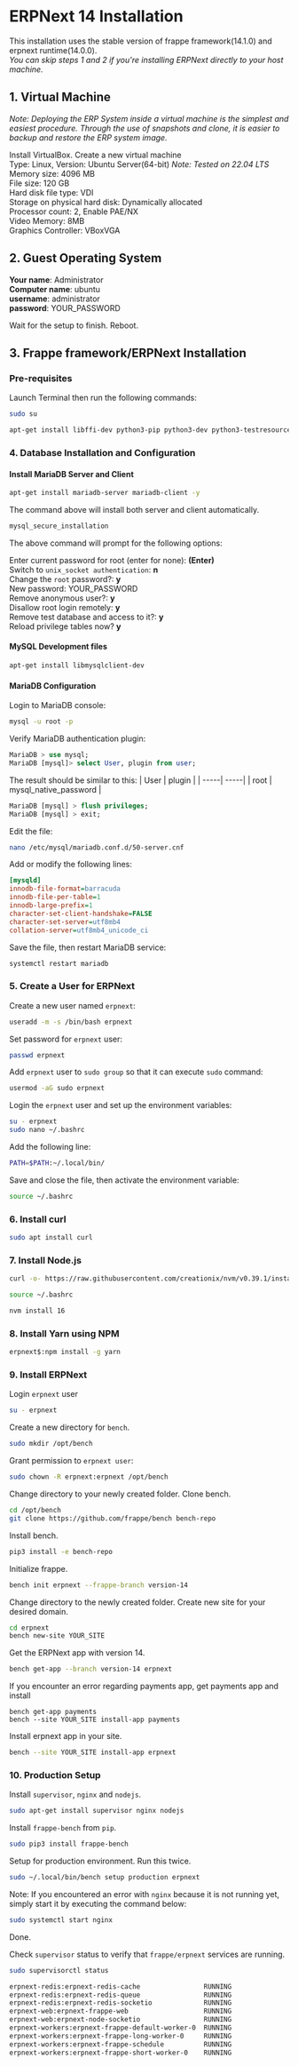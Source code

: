 # ERPNext 14 Installation
This installation uses the stable version of frappe framework(14.1.0) and erpnext runtime(14.0.0).</br>
*You can skip steps 1 and 2 if you're installing ERPNext directly to your host machine.*
## 1. Virtual Machine
*Note: Deploying the ERP System inside a virtual machine is the simplest and easiest procedure. Through the use of snapshots and clone, it is easier to backup and restore the ERP system image.*

Install VirtualBox.
Create a new virtual machine <br/>
Type: Linux, Version: Ubuntu Server(64-bit) *Note: Tested on 22.04 LTS*<br/>
Memory size: 4096 MB<br/>
File size: 120 GB<br/>
Hard disk file type: VDI<br/>
Storage on physical hard disk: Dynamically allocated<br/>
Processor count: 2, Enable PAE/NX<br/>
Video Memory: 8MB<br/>
Graphics Controller: VBoxVGA<br/>
## 2. Guest Operating System

**Your name**: Administrator<br/>
**Computer name**: ubuntu<br/>
**username**: administrator<br/>
**password**: YOUR_PASSWORD<br/>

Wait for the setup to finish. Reboot.

## 3. Frappe framework/ERPNext Installation
### Pre-requisites
Launch Terminal then run the following commands:

```bash
sudo su

apt-get install libffi-dev python3-pip python3-dev python3-testresources libssl-dev wkhtmltopdf gcc g++ make redis python3.10-venv -y
```

### 4. Database Installation and Configuration

#### Install MariaDB Server and Client
```bash
apt-get install mariadb-server mariadb-client -y
```

The command above will install both server and client automatically.
```bash
mysql_secure_installation
```

The above command will prompt for the following options:

Enter current password for root (enter for none): **(Enter)**<br/>
Switch to `unix_socket authentication`: **n**<br/>
Change the `root` password?: **y**<br/>
New password: YOUR_PASSWORD<br/>
Remove anonymous user?: **y**<br/>
Disallow root login remotely: **y**<br/>
Remove test database and access to it?: **y**<br/>
Reload privilege tables now? **y**<br/>

#### MySQL Development files
```bash
apt-get install libmysqlclient-dev
```

#### MariaDB Configuration
Login to MariaDB console:
```bash
mysql -u root -p
```

Verify MariaDB authentication plugin:
```SQL
MariaDB > use mysql;
MariaDB [mysql]> select User, plugin from user;
```

The result should be similar to this:
| User | plugin |
| -----| -----|
| root | mysql_native_password |

```SQL
MariaDB [mysql] > flush privileges;
MariaDB [mysql] > exit;
```

Edit the file: 
```bash
nano /etc/mysql/mariadb.conf.d/50-server.cnf
```

Add or modify the following lines:
```ini
[mysqld]
innodb-file-format=barracuda
innodb-file-per-table=1
innodb-large-prefix=1
character-set-client-handshake=FALSE
character-set-server=utf8mb4
collation-server=utf8mb4_unicode_ci
```

Save the file, then restart MariaDB service:

```bash
systemctl restart mariadb
```

### 5. Create a User for ERPNext

Create a new user named `erpnext`:

```bash
useradd -m -s /bin/bash erpnext
```

Set password for `erpnext` user:

```bash
passwd erpnext
```

Add `erpnext` user to `sudo group` so that it can execute `sudo` command:

```bash
usermod -aG sudo erpnext
```

Login the `erpnext` user and set up the environment variables:

```bash
su - erpnext
sudo nano ~/.bashrc
```

Add the following line:

```bash
PATH=$PATH:~/.local/bin/
```

Save and close the file, then activate the environment variable:

```bash
source ~/.bashrc
```
### 6. Install curl
```bash
sudo apt install curl
```

### 7. Install Node.js
```bash
curl -o- https://raw.githubusercontent.com/creationix/nvm/v0.39.1/install.sh | bash

source ~/.bashrc

nvm install 16
```
### 8. Install Yarn using NPM
```bash
erpnext$:npm install -g yarn
```

### 9. Install ERPNext
Login `erpnext` user
```bash
su - erpnext
```

Create a new directory for `bench`.
```bash
sudo mkdir /opt/bench
```

Grant permission to `erpnext user`:
```bash
sudo chown -R erpnext:erpnext /opt/bench
```

Change directory to your newly created folder. Clone bench.
```bash
cd /opt/bench
git clone https://github.com/frappe/bench bench-repo
```

Install bench.
```bash
pip3 install -e bench-repo
```

Initialize frappe.
```bash
bench init erpnext --frappe-branch version-14
```

Change directory to the newly created folder. Create new site for your desired domain.
```bash
cd erpnext
bench new-site YOUR_SITE
```

Get the ERPNext app with version 14.
```bash
bench get-app --branch version-14 erpnext
```

If you encounter an error regarding payments app, get payments app and install

``` shell
bench get-app payments
bench --site YOUR_SITE install-app payments
```

Install erpnext app in your site.
```bash
bench --site YOUR_SITE install-app erpnext
```

### 10. Production Setup
Install `supervisor`, `nginx` and `nodejs`.
```bash
sudo apt-get install supervisor nginx nodejs
```

Install `frappe-bench` from `pip`.
```bash
sudo pip3 install frappe-bench
```

Setup for production environment. Run this twice.
```bash
sudo ~/.local/bin/bench setup production erpnext
```

Note: If you encountered an error with `nginx` because it is not running yet, simply start it by executing the command below:
``` bash
sudo systemctl start nginx
```

Done.

Check `supervisor` status to verify that `frappe/erpnext` services are running.
```bash
sudo supervisorctl status

erpnext-redis:erpnext-redis-cache                RUNNING
erpnext-redis:erpnext-redis-queue                RUNNING
erpnext-redis:erpnext-redis-socketio             RUNNING
erpnext-web:erpnext-frappe-web                   RUNNING
erpnext-web:erpnext-node-socketio                RUNNING
erpnext-workers:erpnext-frappe-default-worker-0  RUNNING
erpnext-workers:erpnext-frappe-long-worker-0     RUNNING
erpnext-workers:erpnext-frappe-schedule          RUNNING
erpnext-workers:erpnext-frappe-short-worker-0    RUNNING
```
